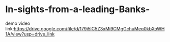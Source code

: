 # In-sights-from-a-leading-Banks-

demo video link:https://drive.google.com/file/d/179i5lC5Z3xMi9CMgGchuMeq0kbXoWH1A/view?usp=drive_link

